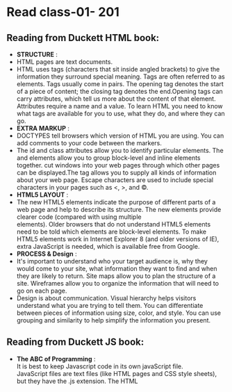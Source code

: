 # Read class-01- 201 
## Reading from Duckett HTML book:
+ **STRUCTURE** : <br>
+ HTML pages are text documents.<br>
+ HTML uses tags (characters that sit inside angled
brackets) to give the information they surround special
meaning.
Tags are often referred to as elements.
Tags usually come in pairs. The opening tag denotes
the start of a piece of content; the closing tag denotes
the end.Opening tags can carry attributes, which tell us more
about the content of that element.
 Attributes require a name and a value.
 To learn HTML you need to know what tags are
available for you to use, what they do, and where they
can go. <br>
+ **EXTRA MARKUP** : <br>
+ DOCTYPES tell browsers which version of HTML you
are using.
You can add comments to your code between the<!-- and --> markers. <br>
+ The id and class attributes allow you to identify
particular elements. The <div> and <span> elements allow you to group
block-level and inline elements together.
<iframes> cut windows into your web pages through
which other pages can be displayed.The <meta> tag allows you to supply all kinds of
information about your web page.
 Escape characters are used to include special
characters in your pages such as <, >, and ©. <br>
+ **HTML5 LAYOUT** : <br>
+ The new HTML5 elements indicate the purpose of
different parts of a web page and help to describe
its structure.
The new elements provide clearer code (compared
with using multiple <div> elements).
 Older browsers that do not understand HTML5
elements need to be told which elements are
block-level elements.
To make HTML5 elements work in Internet Explorer 8
(and older versions of IE), extra JavaScript is needed,
which is available free from Google. <br>
+ **PROCESS & Design** : <br>
+ It's important to understand who your target audience
is, why they would come to your site, what information
they want to find and when they are likely to return.
 Site maps allow you to plan the structure of a site.
 Wireframes allow you to organize the information that
will need to go on each page. <br>
+ Design is about communication. Visual hierarchy helps
visitors understand what you are trying to tell them.
 You can differentiate between pieces of information
using size, color, and style.
 You can use grouping and similarity to help simplify
the information you present. <br>
## Reading from Duckett JS book:
+ **The ABC of Programming** : <br>
It is best to keep Javascript  code in its own javaScript file.<br>
JavaScript files are text files (like HTML pages and CSS style sheets), but they have the .js extension.
The HTML <script> element is used in HTML pages to tell the browser to load the JavaScript file (rather like the <1ink> element can be used to load a CSS file). 
If you view the source code of the page in the browser,
the JavaScript will not have changed the HTML, because the script works with the model of the web page that the browser has created. 
